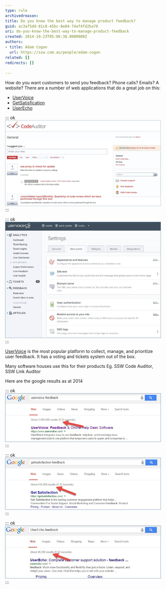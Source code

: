 ```yaml
---
type: rule
archivedreason: 
title: Do you know the best way to manage product feedback?
guid: ac3af5dd-81c8-45bc-8e84-74af4fd2ba70
uri: do-you-know-the-best-way-to-manage-product-feedback
created: 2014-10-23T05:06:38.0000000Z
authors:
- title: Adam Cogan
  url: https://ssw.com.au/people/adam-cogan
related: []
redirects: []

---
```


How do you want customers to send you feedback? Phone calls? Emails? A website? 
There are a number of web applications that do a great job on this:

<!--endintro-->

* [UserVoice](https://www.uservoice.com/)
* [GetSatisfication](https://getsatisfaction.com/corp/)
* [UserEcho](https://userecho.com/)



::: ok  
![Figure: The UserVoice website allows user to enter suggestions (used here by SSW Code Auditor)](codeauditoruservoice.jpg)  
:::


::: ok  
![Figure: UserVoice has an Administrator console to track feedback](admin.jpg)  
:::
 
[UserVoice](https://www.uservoice.com/) is the most popular platform to collect, manage, and prioritize user feedback. It has a voting and tickets system out of the box.

Many software houses use this for their products Eg. SSW Code Auditor, SSW Link Auditor


Here are the google results as at 2014


::: ok  
![Figure: Google result of UserVoice](uservoice.jp.jpg)  
:::


::: ok  
![Figure: Google result of GetSatisfaction](getsatisfaction.jpg)  
:::


::: ok  
![Figure: Google result of UserEcho](googleresultuserecho.jpg)  
:::
